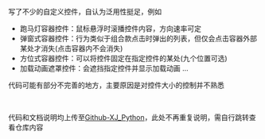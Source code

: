 
写了不少的自定义控件，自认为泛用性挺足，例如
- 跑马灯容器控件：鼠标悬浮时滚播控件内容，方向速率可定
- 弹窗式容器控件：行为类似于组合款点击时弹出的列表，但仅会点击容器外部某处才消失(点击容器内不会消失)
- 方位式容器控件：可以将控件固定在指定控件的某处(九个位置可选)
- 加载动画遮罩控件：会遮挡指定控件并显示加载动画
...

代码可能有部分不完善的地方，主要原因是对控件大小的控制并不熟悉

<br>

代码和文档说明均上传至[Github-XJ_Python](https://github.com/Ls-Jan/XJ_Python)，此处不再重复说明，需自行跳转查看仓库内容




